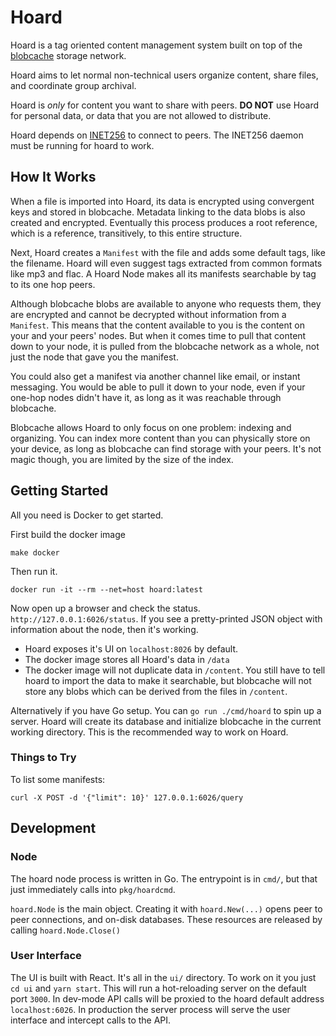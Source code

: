 # Hoard

Hoard is a tag oriented content management system built on top of the [blobcache](https://github.com/blobcache/blobcache) storage network.

Hoard aims to let normal non-technical users organize content, share files, and coordinate group archival.

Hoard is *only* for content you want to share with peers.
**DO NOT** use Hoard for personal data, or data that you are not allowed to distribute.

Hoard depends on [INET256](https://github.com/inet256/inet256) to connect to peers.
The INET256 daemon must be running for hoard to work.

## How It Works
When a file is imported into Hoard, its data is encrypted using convergent keys and stored in blobcache.
Metadata linking to the data blobs is also created and encrypted.
Eventually this process produces a root reference, which is a reference, transitively, to this entire structure.

Next, Hoard creates a `Manifest` with the file and adds some default tags, like the filename.
Hoard will even suggest tags extracted from common formats like mp3 and flac.
A Hoard Node makes all its manifests searchable by tag to its one hop peers.

Although blobcache blobs are available to anyone who requests them, they are encrypted and cannot be decrypted without information from a `Manifest`.
This means that the content available to you is the content on your and your peers' nodes. But when it comes time to pull that content down to your node, it is pulled from the blobcache network as a whole, not just the node that gave you the manifest.

You could also get a manifest via another channel like email, or instant messaging. You would be able to pull it down to your node, even if your one-hop nodes didn't have it, as long as it was reachable through blobcache.

Blobcache allows Hoard to only focus on one problem: indexing and organizing.
You can index more content than you can physically store on your device, as long as blobcache can find storage with your peers.
It's not magic though, you are limited by the size of the index.


## Getting Started
All you need is Docker to get started.

First build the docker image
```
make docker
```

Then run it.
```
docker run -it --rm --net=host hoard:latest
```

Now open up a browser and check the status. `http://127.0.0.1:6026/status`.
If you see a pretty-printed JSON object with information about the node, then it's working.

- Hoard exposes it's UI on `localhost:8026` by default.
- The docker image stores all Hoard's data in `/data`
- The docker image will not duplicate data in `/content`.
You still have to tell hoard to import the data to make it searchable, but blobcache will not store any blobs which can be derived from the files in `/content`.

Alternatively if you have Go setup. You can `go run ./cmd/hoard` to spin up a server.
Hoard will create its database and initialize blobcache in the current working directory.
This is the recommended way to work on Hoard.

### Things to Try

To list some manifests:
```
curl -X POST -d '{"limit": 10}' 127.0.0.1:6026/query
```

## Development
### Node
The hoard node process is written in Go.
The entrypoint is in `cmd/`, but that just immediately calls into `pkg/hoardcmd`.

`hoard.Node` is the main object.
Creating it with `hoard.New(...)` opens peer to peer connections, and on-disk databases.
These resources are released by calling `hoard.Node.Close()`

### User Interface
The UI is built with React.
It's all in the `ui/` directory.
To work on it you just `cd ui` and `yarn start`.
This will run a hot-reloading server on the default port `3000`.
In dev-mode API calls will be proxied to the hoard default address `localhost:6026`.
In production the server process will serve the user interface and intercept calls to the API.
